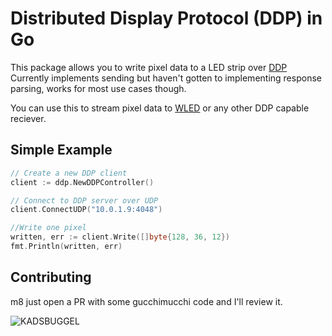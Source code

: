 # Distributed Display Protocol (DDP) in Go

This package allows you to write pixel data to a LED strip over [DDP](http://www.3waylabs.com/ddp/)
Currently implements sending but haven't gotten to implementing response parsing, works for most use cases though.

You can use this to stream pixel data to [WLED](https://github.com/Aircoookie/WLED) or any other DDP capable reciever.

## Simple Example

```go
// Create a new DDP client
client := ddp.NewDDPController()

// Connect to DDP server over UDP
client.ConnectUDP("10.0.1.9:4048")

//Write one pixel
written, err := client.Write([]byte{128, 36, 12})
fmt.Println(written, err)
```

## Contributing

m8 just open a PR with some gucchimucchi code and I'll review it.

![KADSBUGGEL](https://raw.githubusercontent.com/coral/fluidsynth2/master/kadsbuggel.png)
